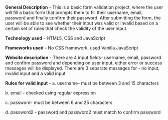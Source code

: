 **General Description** - This is a basic form validation project, where the user will fill a basic form that prompts them to fill their username, email, password and 
finally confirm their password. After submitting the form, the user will be able to see whether their input was valid or invalid based on a certain set of rules that 
check the validity of the user input. 

**Technology used** - HTML5, CSS and JavaScript

**Frameworks used** - No CSS framework, used Vanilla JavaScript

**Website description** - There are 4 input fields- username, email, password and confirm password and depending on user input, either error or success messages will be 
displayed. There are 3 separate messages for - no input, invalid input and a valid input

**Rules for valid input** - 
a. username- must be between 3 and 15 characters

b. email - checked using regular expression

c. password- must be between 6 and 25 characters

d. password2 - password and password2 must match to confirm password 
